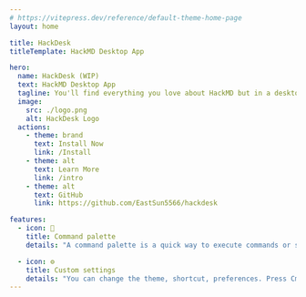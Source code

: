 ```yaml
---
# https://vitepress.dev/reference/default-theme-home-page
layout: home

title: HackDesk
titleTemplate: HackMD Desktop App

hero:
  name: HackDesk (WIP)
  text: HackMD Desktop App
  tagline: You'll find everything you love about HackMD but in a desktop app.
  image:
    src: ./logo.png
    alt: HackDesk Logo
  actions:
    - theme: brand
      text: Install Now
      link: /Install
    - theme: alt
      text: Learn More
      link: /intro
    - theme: alt
      text: GitHub
      link: https://github.com/EastSun5566/hackdesk

features:
  - icon: 🎨
    title: Command palette
    details: "A command palette is a quick way to execute commands or search. Press CmdOrCtrl+K to open the command palette."

  - icon: ⚙️
    title: Custom settings
    details: "You can change the theme, shortcut, preferences. Press CmdOrCtrl+, to open the settings."
---
```

